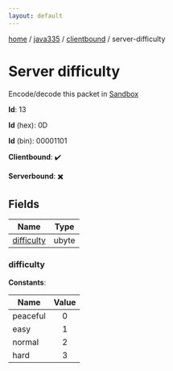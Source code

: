 ```yaml
---
layout: default
---
```


[home](/)  /  [java335](/protocol/java335)  /  [clientbound](/protocol/java335/clientbound)  /  server-difficulty

# Server difficulty

Encode/decode this packet in [Sandbox](../../../sandbox/java335#clientbound.server_difficulty)

**Id**: 13

**Id** (hex): 0D

**Id** (bin): 00001101

**Clientbound**: ✔️

**Serverbound**: ✖️

## Fields

Name | Type
---|---
[difficulty](#difficulty) | ubyte

### difficulty

**Constants**:

Name | Value
---|:---:
peaceful | 0
easy | 1
normal | 2
hard | 3
